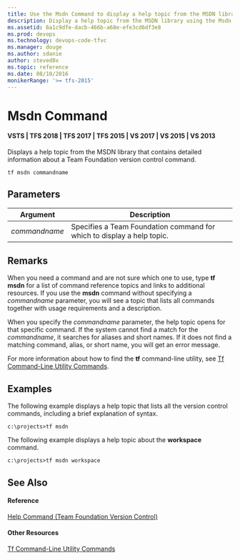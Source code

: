 ```yaml
---
title: Use the Msdn Command to display a help topic from the MSDN library 
description: Display a help topic from the MSDN library using the Msdn Command
ms.assetid: 6a1c9dfe-dacb-466b-a68e-efe3cd6df3e8
ms.prod: devops
ms.technology: devops-code-tfvc
ms.manager: douge
ms.author: sdanie
author: steved0x
ms.topic: reference
ms.date: 08/10/2016
monikerRange: '>= tfs-2015'
---
```



# Msdn Command

#### VSTS | TFS 2018 | TFS 2017 | TFS 2015 | VS 2017 | VS 2015 | VS 2013

Displays a help topic from the MSDN library that contains detailed information about a Team Foundation version control command.

    tf msdn commandname
## Parameters
| **Argument** | **Description** |
|---|---|
| *commandname* | Specifies a Team Foundation command for which to display a help topic. |

## Remarks

When you need a command and are not sure which one to use, type **tf msdn** for a list of command reference topics and links to additional resources. If you use the **msdn** command without specifying a *commandname* parameter, you will see a topic that lists all commands together with usage requirements and a description.

When you specify the *commandname* parameter, the help topic opens for that specific command. If the system cannot find a match for the *commandname*, it searches for aliases and short names. If it does not find a matching command, alias, or short name, you will get an error message.

For more information about how to find the **tf** command-line utility, see [Tf Command-Line Utility Commands](https://msdn.microsoft.com/library/z51z7zy0).
## Examples
The following example displays a help topic that lists all the version control commands, including a brief explanation of syntax.

    c:\projects>tf msdn

The following example displays a help topic about the **workspace** command.

    c:\projects>tf msdn workspace

## See Also

#### Reference

[Help Command (Team Foundation Version Control)](help-command-team-foundation-version-control.md)

#### Other Resources

[Tf Command-Line Utility Commands](https://msdn.microsoft.com/library/z51z7zy0)
